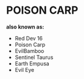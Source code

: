 # POISON CARP

**also known as:**
- Red Dev 16
- Poison Carp
- EvilBamboo
- Sentinel Taurus
- Earth Empusa
- Evil Eye
